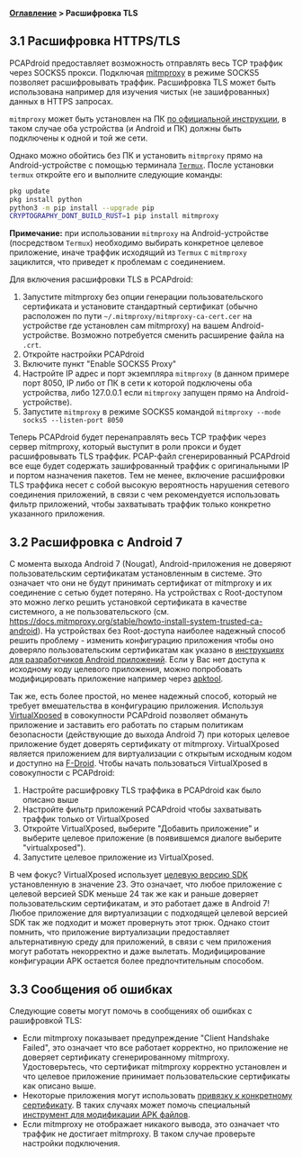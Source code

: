 **[Оглавление](index)	>	Расшифровка TLS**

## 3.1 Расшифровка HTTPS/TLS

PCAPdroid предоставляет возможность отправлять весь TCP траффик через SOCKS5 прокси. Подключая [mitmproxy](https://github.com/emanuele-f/mitmproxy) в режиме SOCKS5 позволяет расшифровывать траффик. Расшифровка TLS может быть использована например для изучения чистых (не зашифрованных) данных в HTTPS запросах.

`mitmproxy` может быть установлен на ПК [по официальной инструкции](https://docs.mitmproxy.org/stable/overview-installation), в таком случае оба устройства (и Android и ПК) должны быть подключены к одной и той же сети.

Однако можно обойтись без ПК и установить `mitmproxy` прямо на Android-устройстве с помощью терминала [`Termux`](https://github.com/termux/termux-app). После установки `termux` откройте его и выполните следующие команды:

```bash
pkg update
pkg install python
python3 -m pip install --upgrade pip
CRYPTOGRAPHY_DONT_BUILD_RUST=1 pip install mitmproxy
```

**Примечание:** при использовании `mitmproxy` на Android-устройстве (посредством `Termux`) необходимо выбирать конкретное целевое приложение, иначе траффик исходящий из `Termux` с `mitmproxy` зациклится, что приведет к проблемам с соединением.

Для включения расшифровки TLS в PCAPdroid:

1. Запустите mitmproxy без опции генерации пользовательского сертификата и установите стандартный сертификат (обычно расположен по пути `~/.mitmproxy/mitmproxy-ca-cert.cer` на устройстве где установлен сам mitmproxy) на вашем Android-устройстве. Возможно потребуется сменить расширение файла на `.crt`.
2. Откройте настройки PCAPdroid
3. Включите пункт "Enable SOCKS5 Proxy"
4. Настройте IP адрес и порт экземпляра `mitmproxy` (в данном примере порт 8050, IP либо от ПК в сети к которой подключены оба устройства, либо 127.0.0.1 если `mitmproxy` запущен прямо на Android-устройстве).
5. Запустите `mitmproxy` в режиме SOCKS5 командой `mitmproxy --mode socks5 --listen-port 8050`

Теперь PCAPdroid будет перенаправлять весь TCP траффик через сервер mitmproxy, который выступит в роли прокси и будет расшифровывать TLS траффик.
PCAP-файл сгенерированный PCAPdroid все еще будет содержать зашифрованный траффик с оригинальными IP и портом назначения пакетов.
Тем не менее, включение расшифровки TLS траффика несет с собой высокую вероятность нарушения сетевого соединения приложений, в связи с чем рекомендуется использовать фильтр приложений, чтобы захватывать траффик только конкретно указанного приложения.

## 3.2 Расшифровка с Android 7

С момента выхода Android 7 (Nougat), Android-приложения не доверяют пользовательским сертификатам установленным в системе. Это означает что они не будут принимать сертификат от mitmproxy и их соединение с сетью будет потеряно. На устройствах с Root-доступом это можно легко решить установкой сертификата в качестве системного, а не пользовательского (см. https://docs.mitmproxy.org/stable/howto-install-system-trusted-ca-android). На устройствах без Root-доступа наиболее надежный способ решить проблему - изменить конфигурацию приложения чтобы оно доверяло пользовательским сертификатам как указано в  [инструкциях для разработчиков Android приложений](https://developer.android.com/training/articles/security-config.html). Если у Вас нет доступа к исходному коду целевого приложения, можно попробовать модифицировать приложение например через [apktool](https://ibotpeaches.github.io/Apktool).

Так же, есть более простой, но менее надежный способ, который не требует вмешательства в конфигурацию приложения. Используя [VirtualXposed](https://github.com/android-hacker/VirtualXposed) в совокупности PCAPdroid позволяет обмануть приложение и заставить его работать по старым политикам безопасности (действующие до выхода Android 7) при которых целевое приложение будет доверять сертификату от mitmproxy. VirtualXposed является приложением для виртуализации с открытым исходным кодом и доступно на [F-Droid](https://f-droid.org/en/packages/io.va.exposed/). Чтобы начать пользоваться VirtualXposed в совокупности с PCAPdroid:

1. Настройте расшифровку TLS траффика в PCAPdroid как было описано выше
2. Настройте фильтр приложений PCAPdroid чтобы захватывать траффик только от VirtualXposed
3. Откройте VirtualXposed, выберите "Добавить приложение" и выберите целевое приложение (в появившемся диалоге выберите "virtualxposed").
4. Запустите целевое приложение из VirtualXposed.

В чем фокус? VirtualXposed использует [целевую версию SDK](https://github.com/android-hacker/VirtualXposed/blob/vxp/VirtualApp/app/build.gradle) установленную в значение 23. Это означает, что любое приложение с целевой версией SDK меньше 24 так же как и раньше доверяет пользовательским сертификатам, и это работает даже в Android 7! Любое приложение для виртуализации с подходящей целевой версией SDK так же подходит и может провернуть этот трюк. Однако стоит помнить, что приложение виртуализации предоставляет альтернативную среду для приложений, в связи с чем приложения могут работать некорректно и даже вылетать. Модифицирование конфигурации APK остается более предпочтительным способом.

## 3.3 Сообщения об ошибках

Следующие советы могут помочь в сообщениях об ошибках с рашифровкой TLS:

- Если mitmproxy показывает предупреждение "Client Handshake Failed", это означает что все работает корректно, но приложение не доверяет сертификату сгенерированному mitmproxy. Удостоверьтесь, что сертификат mitmproxy корректно установлен и что целевое приложение принимает пользовательские сертификаты как описано выше.
- Некоторые приложения могут использовать [привязку к конкретному сертификату](https://developer.android.com/training/articles/security-ssl#Pinning). В таких случаях может помочь специальный [инструмент для модификации APK файлов](https://github.com/shroudedcode/apk-mitm).
- Если mitmproxy не отображает никакого вывода, это означает что траффик не достигает mitmproxy. В таком случае проверьте настройки подключения.
